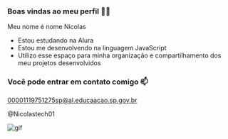 ### Boas vindas ao meu perfil 💙💙

Meu nome é nome Nicolas

- Estou estudando na Alura
- Estou me desenvolvendo na linguagem JavaScript
- Utilizo esse espaço para minha organização e compartilhamento dos meu projetos desenvolvidos

### Você pode entrar em contato comigo 📫

00001119751275sp@al.educaacao.sp.gov.br

@Nicolastech01

![gif](https://media1.tenor.com/m/W-XZMllHLSMAAAAd/cr7-siu.gif)

